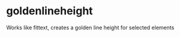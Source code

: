 goldenlineheight
================

Works like fittext, creates a golden line height for selected elements
